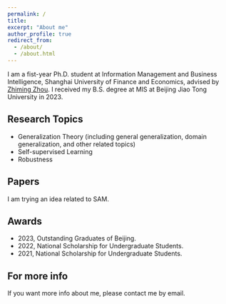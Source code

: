 ```yaml
---
permalink: /
title: 
excerpt: "About me"
author_profile: true
redirect_from: 
  - /about/
  - /about.html
---
```


I am a fist-year Ph.D. student at Information Management and Business Intelligence, Shanghai University of Finance and Economics, advised by [Zhiming Zhou](https://zhimingzhou.github.io/). I received my B.S. degree at MIS at Beijing Jiao Tong University in 2023.

Research Topics
------
- Generalization Theory (including general generalization, domain generalization, and other related topics)
- Self-supervised Learning
- Robustness

Papers
------
I am trying an idea related to SAM.

Awards
------
- 2023, Outstanding Graduates of Beijing.
- 2022, National Scholarship for Undergraduate Students.
- 2021, National Scholarship for Undergraduate Students.

For more info
------
If you want more info about me, please contact me by email. 
